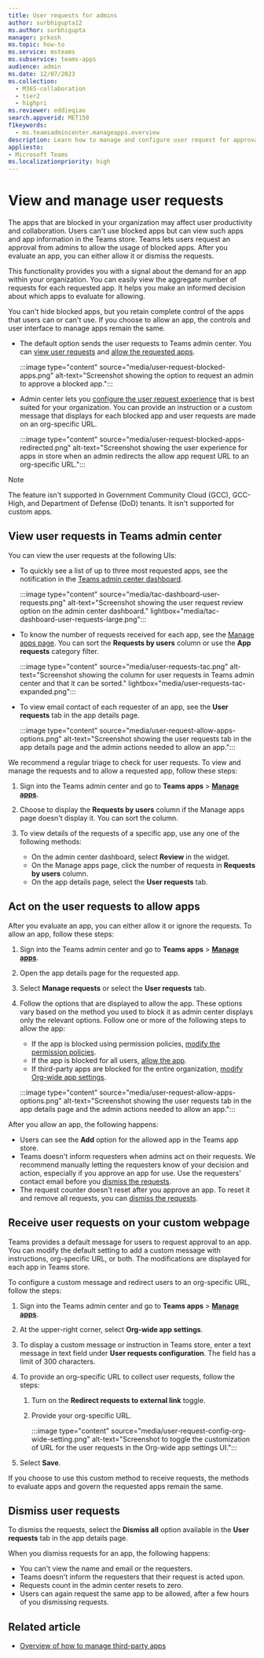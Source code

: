 ```yaml
---
title: User requests for admins
author: surbhigupta12
ms.author: surbhigupta
manager: prkosh
ms.topic: how-to
ms.service: msteams
ms.subservice: teams-apps
audience: admin
ms.date: 12/07/2023
ms.collection: 
  - M365-collaboration
  - tier2
  - highpri
ms.reviewer: eddieqiao
search.appverid: MET150
f1keywords: 
  - ms.teamsadmincenter.manageapps.overview
description: Learn how to manage and configure user request for approval of the apps that are blocked in an organization.
appliesto: 
- Microsoft Teams
ms.localizationpriority: high
---
```

# View and manage user requests

The apps that are blocked in your organization may affect user productivity and collaboration. Users can't use blocked apps but can view such apps and app information in the Teams store. Teams lets users request an approval from admins to allow the usage of blocked apps. After you evaluate an app, you can either allow it or dismiss the requests.

This functionality provides you with a signal about the demand for an app within your organization. You can easily view the aggregate number of requests for each requested app. It helps you make an informed decision about which apps to evaluate for allowing.

You can't hide blocked apps, but you retain complete control of the apps that users can or can't use. If you choose to allow an app, the controls and user interface to manage apps remain the same.

* The default option sends the user requests to Teams admin center. You can [view user requests](#view-user-requests-in-teams-admin-center) and [allow the requested apps](#act-on-the-user-requests-to-allow-apps).

   :::image type="content" source="media/user-request-blocked-apps.png" alt-text="Screenshot showing the option to request an admin to approve a blocked app.":::

* Admin center lets you [configure the user request experience](#receive-user-requests-on-your-custom-webpage) that is best suited for your organization. You can provide an instruction or a custom message that displays for each blocked app and user requests are made on an org-specific URL.

   :::image type="content" source="media/user-request-blocked-apps-redirected.png" alt-text="Screenshot showing the user experience for apps in store when an admin redirects the allow app request URL to an org-specific URL.":::

>[!NOTE]
> The feature isn't supported in Government Community Cloud (GCC), GCC-High, and Department of Defense (DoD) tenants. It isn't supported for custom apps.

## View user requests in Teams admin center

You can view the user requests at the following UIs:

* To quickly see a list of up to three most requested apps, see the notification in the [Teams admin center dashboard](https://admin.teams.microsoft.com/dashboard).

   :::image type="content" source="media/tac-dashboard-user-requests.png" alt-text="Screenshot showing the user request review option on the admin center dashboard." lightbox="media/tac-dashboard-user-requests-large.png":::

* To know the number of requests received for each app, see the [Manage apps page](https://admin.teams.microsoft.com/policies/manage-apps?category=userAppRequest). You can sort the **Requests by users** column or use the **App requests** category filter.

   :::image type="content" source="media/user-requests-tac.png" alt-text="Screenshot showing the column for user requests in Teams admin center and that it can be sorted." lightbox="media/user-requests-tac-expanded.png":::

* To view email contact of each requester of an app, see the **User requests** tab in the app details page.

   :::image type="content" source="media/user-request-allow-apps-options.png" alt-text="Screenshot showing the user requests tab in the app details page and the admin actions needed to allow an app.":::

We recommend a regular triage to check for user requests. To view and manage the requests and to allow a requested app, follow these steps:

1. Sign into the Teams admin center and go to **Teams apps** > [**Manage apps**](https://admin.teams.microsoft.com/policies/manage-apps).

1. Choose to display the **Requests by users** column if the Manage apps page doesn't display it. You can sort the column.

1. To view details of the requests of a specific app, use any one of the following methods:

   * On the admin center dashboard, select **Review** in the widget.
   * On the Manage apps page, click the number of requests in **Requests by users** column.
   * On the app details page, select the **User requests** tab.

## Act on the user requests to allow apps

After you evaluate an app, you can either allow it or ignore the requests. To allow an app, follow these steps:

1. Sign into the Teams admin center and go to **Teams apps** > [**Manage apps**](https://admin.teams.microsoft.com/policies/manage-apps).

1. Open the app details page for the requested app.

1. Select **Manage requests** or select the **User requests** tab.

1. Follow the options that are displayed to allow the app. These options vary based on the method you used to block it as admin center displays only the relevant options. Follow one or more of the following steps to allow the app:

   * If the app is blocked using permission policies, [modify the permission policies](teams-app-permission-policies.md).
   * If the app is blocked for all users, [allow the app](manage-apps.md#allow-or-block-apps).
   * If third-party apps are blocked for the entire organization, [modify Org-wide app settings](manage-apps.md#manage-org-wide-app-settings).

   :::image type="content" source="media/user-request-allow-apps-options.png" alt-text="Screenshot showing the user requests tab in the app details page and the admin actions needed to allow an app.":::

After you allow an app, the following happens:

* Users can see the **Add** option for the allowed app in the Teams app store.
* Teams doesn't inform requesters when admins act on their requests. We recommend manually letting the requesters know of your decision and action, especially if you approve an app for use. Use the requesters' contact email before you [dismiss the requests](#dismiss-user-requests).
* The request counter doesn't reset after you approve an app. To reset it and remove all requests, you can [dismiss the requests](#dismiss-user-requests).

## Receive user requests on your custom webpage

Teams provides a default message for users to request approval to an app. You can modify the default setting to add a custom message with instructions, org-specific URL, or both. The modifications are displayed for each app in Teams store.

To configure a custom message and redirect users to an org-specific URL, follow the steps:

1. Sign into the Teams admin center and go to **Teams apps** > [**Manage apps**](https://admin.teams.microsoft.com/policies/manage-apps).

1. At the upper-right corner, select **Org-wide app settings**.

1. To display a custom message or instruction in Teams store, enter a text message in text field under **User requests configuration**. The field has a limit of 300 characters.

1. To provide an org-specific URL to collect user requests, follow the steps:

   1. Turn on the **Redirect requests to external link** toggle.
   1. Provide your org-specific URL.

      :::image type="content" source="media/user-request-config-org-wide-setting.png" alt-text="Screenshot to toggle the customization of URL for the user requests in the Org-wide app settings UI.":::

1. Select **Save**.

If you choose to use this custom method to receive requests, the methods to evaluate apps and govern the requested apps remain the same.

## Dismiss user requests

To dismiss the requests, select the **Dismiss all** option available in the **User requests** tab in the app details page. 

When you dismiss requests for an app, the following happens:

* You can't view the name and email or the requesters.
* Teams doesn't inform the requesters that their request is acted upon.
* Requests count in the admin center resets to zero.
* Users can again request the same app to be allowed, after a few hours of you dismissing requests.

## Related article

* [Overview of how to manage third-party apps](manage-apps.md)
